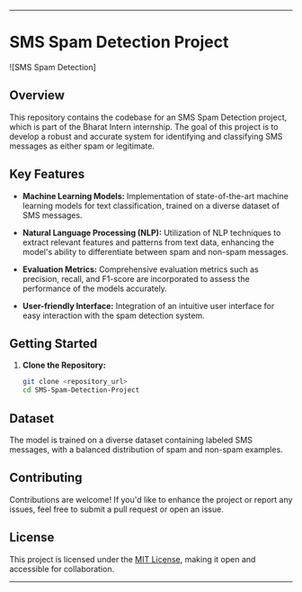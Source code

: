 
---
# SMS Spam Detection Project

![SMS Spam Detection]

## Overview

This repository contains the codebase for an SMS Spam Detection project, which is part of the Bharat Intern internship. The goal of this project is to develop a robust and accurate system for identifying and classifying SMS messages as either spam or legitimate.

## Key Features

- **Machine Learning Models:** Implementation of state-of-the-art machine learning models for text classification, trained on a diverse dataset of SMS messages.
  
- **Natural Language Processing (NLP):** Utilization of NLP techniques to extract relevant features and patterns from text data, enhancing the model's ability to differentiate between spam and non-spam messages.

- **Evaluation Metrics:** Comprehensive evaluation metrics such as precision, recall, and F1-score are incorporated to assess the performance of the models accurately.

- **User-friendly Interface:** Integration of an intuitive user interface for easy interaction with the spam detection system.

## Getting Started

1. **Clone the Repository:**
   ```bash
   git clone <repository_url>
   cd SMS-Spam-Detection-Project
   ```


## Dataset

The model is trained on a diverse dataset containing labeled SMS messages, with a balanced distribution of spam and non-spam examples.

## Contributing

Contributions are welcome! If you'd like to enhance the project or report any issues, feel free to submit a pull request or open an issue.

## License

This project is licensed under the [MIT License](LICENSE), making it open and accessible for collaboration.

---

